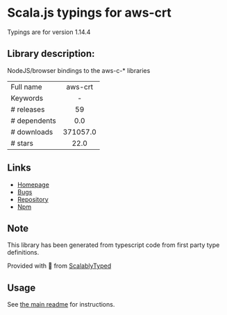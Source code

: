 
# Scala.js typings for aws-crt

Typings are for version 1.14.4

## Library description:
NodeJS/browser bindings to the aws-c-* libraries

|                    |                 |
| ------------------ | :-------------: |
| Full name          | aws-crt |
| Keywords           | - |
| # releases         | 59 |
| # dependents       | 0.0 |
| # downloads        | 371057.0 |
| # stars            | 22.0 |

## Links
- [Homepage](https://github.com/awslabs/aws-crt-nodejs)
- [Bugs](https://github.com/awslabs/aws-crt-nodejs/issues)
- [Repository](https://github.com/awslabs/aws-crt-nodejs)
- [Npm](https://www.npmjs.com/package/aws-crt)
    


## Note
This library has been generated from typescript code from first party type definitions.

Provided with :purple_heart: from [ScalablyTyped](https://github.com/oyvindberg/ScalablyTyped)

## Usage
See [the main readme](../../readme.md) for instructions.


